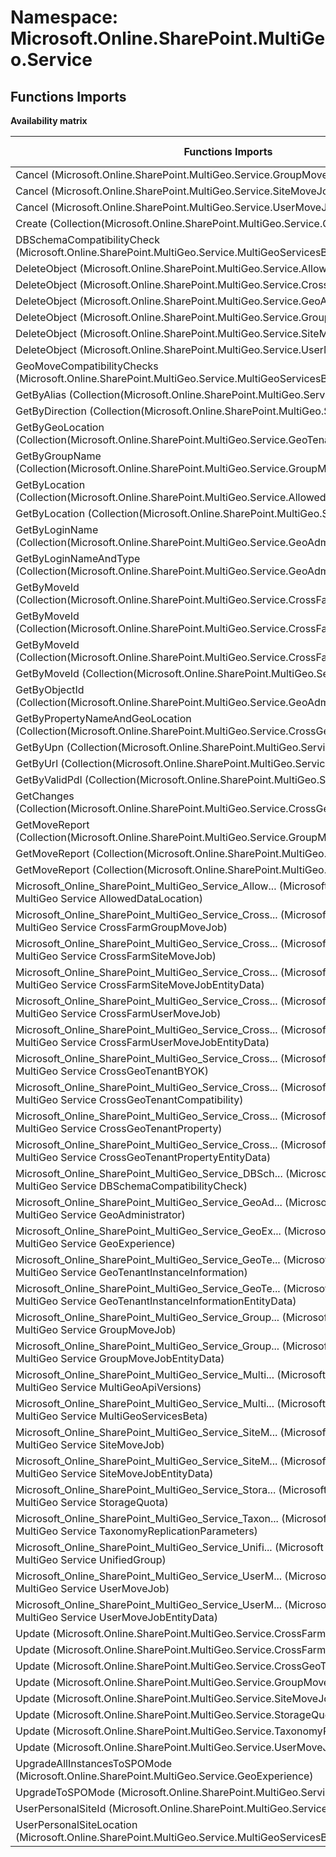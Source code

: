 # Namespace: Microsoft.Online.SharePoint.MultiGeo.Service

## Functions Imports

**Availability matrix**

Functions Imports | SPO | SP 2019 | SP 2016 | SP 2013
----------|-----|---------|---------|--------
Cancel (Microsoft.Online.SharePoint.MultiGeo.Service.GroupMoveJob) | ✔ | ✖ | ✖ | ✖
Cancel (Microsoft.Online.SharePoint.MultiGeo.Service.SiteMoveJob) | ✔ | ✖ | ✖ | ✖
Cancel (Microsoft.Online.SharePoint.MultiGeo.Service.UserMoveJob) | ✔ | ✖ | ✖ | ✖
Create (Collection(Microsoft.Online.SharePoint.MultiGeo.Service.GeoAdministrator)) | ✔ | ✖ | ✖ | ✖
DBSchemaCompatibilityCheck (Microsoft.Online.SharePoint.MultiGeo.Service.MultiGeoServicesBeta) | ✔ | ✖ | ✖ | ✖
DeleteObject (Microsoft.Online.SharePoint.MultiGeo.Service.AllowedDataLocation) | ✔ | ✖ | ✖ | ✖
DeleteObject (Microsoft.Online.SharePoint.MultiGeo.Service.CrossGeoTenantProperty) | ✔ | ✖ | ✖ | ✖
DeleteObject (Microsoft.Online.SharePoint.MultiGeo.Service.GeoAdministrator) | ✔ | ✖ | ✖ | ✖
DeleteObject (Microsoft.Online.SharePoint.MultiGeo.Service.GroupMoveJob) | ✔ | ✖ | ✖ | ✖
DeleteObject (Microsoft.Online.SharePoint.MultiGeo.Service.SiteMoveJob) | ✔ | ✖ | ✖ | ✖
DeleteObject (Microsoft.Online.SharePoint.MultiGeo.Service.UserMoveJob) | ✔ | ✖ | ✖ | ✖
GeoMoveCompatibilityChecks (Microsoft.Online.SharePoint.MultiGeo.Service.MultiGeoServicesBeta) | ✔ | ✖ | ✖ | ✖
GetByAlias (Collection(Microsoft.Online.SharePoint.MultiGeo.Service.UnifiedGroup)) | ✔ | ✖ | ✖ | ✖
GetByDirection (Collection(Microsoft.Online.SharePoint.MultiGeo.Service.UserMoveJob)) | ✔ | ✖ | ✖ | ✖
GetByGeoLocation (Collection(Microsoft.Online.SharePoint.MultiGeo.Service.GeoTenantInstanceInformation)) | ✔ | ✖ | ✖ | ✖
GetByGroupName (Collection(Microsoft.Online.SharePoint.MultiGeo.Service.GroupMoveJob)) | ✔ | ✖ | ✖ | ✖
GetByLocation (Collection(Microsoft.Online.SharePoint.MultiGeo.Service.AllowedDataLocation)) | ✔ | ✖ | ✖ | ✖
GetByLocation (Collection(Microsoft.Online.SharePoint.MultiGeo.Service.StorageQuota)) | ✔ | ✖ | ✖ | ✖
GetByLoginName (Collection(Microsoft.Online.SharePoint.MultiGeo.Service.GeoAdministrator)) | ✔ | ✖ | ✖ | ✖
GetByLoginNameAndType (Collection(Microsoft.Online.SharePoint.MultiGeo.Service.GeoAdministrator)) | ✔ | ✖ | ✖ | ✖
GetByMoveId (Collection(Microsoft.Online.SharePoint.MultiGeo.Service.CrossFarmGroupMoveJob)) | ✔ | ✖ | ✖ | ✖
GetByMoveId (Collection(Microsoft.Online.SharePoint.MultiGeo.Service.CrossFarmSiteMoveJob)) | ✔ | ✖ | ✖ | ✖
GetByMoveId (Collection(Microsoft.Online.SharePoint.MultiGeo.Service.CrossFarmUserMoveJob)) | ✔ | ✖ | ✖ | ✖
GetByMoveId (Collection(Microsoft.Online.SharePoint.MultiGeo.Service.UserMoveJob)) | ✔ | ✖ | ✖ | ✖
GetByObjectId (Collection(Microsoft.Online.SharePoint.MultiGeo.Service.GeoAdministrator)) | ✔ | ✖ | ✖ | ✖
GetByPropertyNameAndGeoLocation (Collection(Microsoft.Online.SharePoint.MultiGeo.Service.CrossGeoTenantProperty)) | ✔ | ✖ | ✖ | ✖
GetByUpn (Collection(Microsoft.Online.SharePoint.MultiGeo.Service.UserMoveJob)) | ✔ | ✖ | ✖ | ✖
GetByUrl (Collection(Microsoft.Online.SharePoint.MultiGeo.Service.SiteMoveJob)) | ✔ | ✖ | ✖ | ✖
GetByValidPdl (Collection(Microsoft.Online.SharePoint.MultiGeo.Service.UserMoveJob)) | ✔ | ✖ | ✖ | ✖
GetChanges (Collection(Microsoft.Online.SharePoint.MultiGeo.Service.CrossGeoTenantProperty)) | ✔ | ✖ | ✖ | ✖
GetMoveReport (Collection(Microsoft.Online.SharePoint.MultiGeo.Service.GroupMoveJob)) | ✔ | ✖ | ✖ | ✖
GetMoveReport (Collection(Microsoft.Online.SharePoint.MultiGeo.Service.SiteMoveJob)) | ✔ | ✖ | ✖ | ✖
GetMoveReport (Collection(Microsoft.Online.SharePoint.MultiGeo.Service.UserMoveJob)) | ✔ | ✖ | ✖ | ✖
<span title="Microsoft_Online_SharePoint_MultiGeo_Service_AllowedDataLocation">Microsoft_Online_SharePoint_MultiGeo_Service_Allow...</span> (Microsoft Online SharePoint MultiGeo Service AllowedDataLocation) | ✔ | ✖ | ✖ | ✖
<span title="Microsoft_Online_SharePoint_MultiGeo_Service_CrossFarmGroupMoveJob">Microsoft_Online_SharePoint_MultiGeo_Service_Cross...</span> (Microsoft Online SharePoint MultiGeo Service CrossFarmGroupMoveJob) | ✔ | ✖ | ✖ | ✖
<span title="Microsoft_Online_SharePoint_MultiGeo_Service_CrossFarmSiteMoveJob">Microsoft_Online_SharePoint_MultiGeo_Service_Cross...</span> (Microsoft Online SharePoint MultiGeo Service CrossFarmSiteMoveJob) | ✔ | ✖ | ✖ | ✖
<span title="Microsoft_Online_SharePoint_MultiGeo_Service_CrossFarmSiteMoveJobEntityData">Microsoft_Online_SharePoint_MultiGeo_Service_Cross...</span> (Microsoft Online SharePoint MultiGeo Service CrossFarmSiteMoveJobEntityData) | ✔ | ✖ | ✖ | ✖
<span title="Microsoft_Online_SharePoint_MultiGeo_Service_CrossFarmUserMoveJob">Microsoft_Online_SharePoint_MultiGeo_Service_Cross...</span> (Microsoft Online SharePoint MultiGeo Service CrossFarmUserMoveJob) | ✔ | ✖ | ✖ | ✖
<span title="Microsoft_Online_SharePoint_MultiGeo_Service_CrossFarmUserMoveJobEntityData">Microsoft_Online_SharePoint_MultiGeo_Service_Cross...</span> (Microsoft Online SharePoint MultiGeo Service CrossFarmUserMoveJobEntityData) | ✔ | ✖ | ✖ | ✖
<span title="Microsoft_Online_SharePoint_MultiGeo_Service_CrossGeoTenantBYOK">Microsoft_Online_SharePoint_MultiGeo_Service_Cross...</span> (Microsoft Online SharePoint MultiGeo Service CrossGeoTenantBYOK) | ✔ | ✖ | ✖ | ✖
<span title="Microsoft_Online_SharePoint_MultiGeo_Service_CrossGeoTenantCompatibility">Microsoft_Online_SharePoint_MultiGeo_Service_Cross...</span> (Microsoft Online SharePoint MultiGeo Service CrossGeoTenantCompatibility) | ✔ | ✖ | ✖ | ✖
<span title="Microsoft_Online_SharePoint_MultiGeo_Service_CrossGeoTenantProperty">Microsoft_Online_SharePoint_MultiGeo_Service_Cross...</span> (Microsoft Online SharePoint MultiGeo Service CrossGeoTenantProperty) | ✔ | ✖ | ✖ | ✖
<span title="Microsoft_Online_SharePoint_MultiGeo_Service_CrossGeoTenantPropertyEntityData">Microsoft_Online_SharePoint_MultiGeo_Service_Cross...</span> (Microsoft Online SharePoint MultiGeo Service CrossGeoTenantPropertyEntityData) | ✔ | ✖ | ✖ | ✖
<span title="Microsoft_Online_SharePoint_MultiGeo_Service_DBSchemaCompatibilityCheck">Microsoft_Online_SharePoint_MultiGeo_Service_DBSch...</span> (Microsoft Online SharePoint MultiGeo Service DBSchemaCompatibilityCheck) | ✔ | ✖ | ✖ | ✖
<span title="Microsoft_Online_SharePoint_MultiGeo_Service_GeoAdministrator">Microsoft_Online_SharePoint_MultiGeo_Service_GeoAd...</span> (Microsoft Online SharePoint MultiGeo Service GeoAdministrator) | ✔ | ✖ | ✖ | ✖
<span title="Microsoft_Online_SharePoint_MultiGeo_Service_GeoExperience">Microsoft_Online_SharePoint_MultiGeo_Service_GeoEx...</span> (Microsoft Online SharePoint MultiGeo Service GeoExperience) | ✔ | ✖ | ✖ | ✖
<span title="Microsoft_Online_SharePoint_MultiGeo_Service_GeoTenantInstanceInformation">Microsoft_Online_SharePoint_MultiGeo_Service_GeoTe...</span> (Microsoft Online SharePoint MultiGeo Service GeoTenantInstanceInformation) | ✔ | ✖ | ✖ | ✖
<span title="Microsoft_Online_SharePoint_MultiGeo_Service_GeoTenantInstanceInformationEntityData">Microsoft_Online_SharePoint_MultiGeo_Service_GeoTe...</span> (Microsoft Online SharePoint MultiGeo Service GeoTenantInstanceInformationEntityData) | ✔ | ✖ | ✖ | ✖
<span title="Microsoft_Online_SharePoint_MultiGeo_Service_GroupMoveJob">Microsoft_Online_SharePoint_MultiGeo_Service_Group...</span> (Microsoft Online SharePoint MultiGeo Service GroupMoveJob) | ✔ | ✖ | ✖ | ✖
<span title="Microsoft_Online_SharePoint_MultiGeo_Service_GroupMoveJobEntityData">Microsoft_Online_SharePoint_MultiGeo_Service_Group...</span> (Microsoft Online SharePoint MultiGeo Service GroupMoveJobEntityData) | ✔ | ✖ | ✖ | ✖
<span title="Microsoft_Online_SharePoint_MultiGeo_Service_MultiGeoApiVersions">Microsoft_Online_SharePoint_MultiGeo_Service_Multi...</span> (Microsoft Online SharePoint MultiGeo Service MultiGeoApiVersions) | ✔ | ✖ | ✖ | ✖
<span title="Microsoft_Online_SharePoint_MultiGeo_Service_MultiGeoServicesBeta">Microsoft_Online_SharePoint_MultiGeo_Service_Multi...</span> (Microsoft Online SharePoint MultiGeo Service MultiGeoServicesBeta) | ✔ | ✖ | ✖ | ✖
<span title="Microsoft_Online_SharePoint_MultiGeo_Service_SiteMoveJob">Microsoft_Online_SharePoint_MultiGeo_Service_SiteM...</span> (Microsoft Online SharePoint MultiGeo Service SiteMoveJob) | ✔ | ✖ | ✖ | ✖
<span title="Microsoft_Online_SharePoint_MultiGeo_Service_SiteMoveJobEntityData">Microsoft_Online_SharePoint_MultiGeo_Service_SiteM...</span> (Microsoft Online SharePoint MultiGeo Service SiteMoveJobEntityData) | ✔ | ✖ | ✖ | ✖
<span title="Microsoft_Online_SharePoint_MultiGeo_Service_StorageQuota">Microsoft_Online_SharePoint_MultiGeo_Service_Stora...</span> (Microsoft Online SharePoint MultiGeo Service StorageQuota) | ✔ | ✖ | ✖ | ✖
<span title="Microsoft_Online_SharePoint_MultiGeo_Service_TaxonomyReplicationParameters">Microsoft_Online_SharePoint_MultiGeo_Service_Taxon...</span> (Microsoft Online SharePoint MultiGeo Service TaxonomyReplicationParameters) | ✔ | ✖ | ✖ | ✖
<span title="Microsoft_Online_SharePoint_MultiGeo_Service_UnifiedGroup">Microsoft_Online_SharePoint_MultiGeo_Service_Unifi...</span> (Microsoft Online SharePoint MultiGeo Service UnifiedGroup) | ✔ | ✖ | ✖ | ✖
<span title="Microsoft_Online_SharePoint_MultiGeo_Service_UserMoveJob">Microsoft_Online_SharePoint_MultiGeo_Service_UserM...</span> (Microsoft Online SharePoint MultiGeo Service UserMoveJob) | ✔ | ✖ | ✖ | ✖
<span title="Microsoft_Online_SharePoint_MultiGeo_Service_UserMoveJobEntityData">Microsoft_Online_SharePoint_MultiGeo_Service_UserM...</span> (Microsoft Online SharePoint MultiGeo Service UserMoveJobEntityData) | ✔ | ✖ | ✖ | ✖
Update (Microsoft.Online.SharePoint.MultiGeo.Service.CrossFarmSiteMoveJob) | ✔ | ✖ | ✖ | ✖
Update (Microsoft.Online.SharePoint.MultiGeo.Service.CrossFarmUserMoveJob) | ✔ | ✖ | ✖ | ✖
Update (Microsoft.Online.SharePoint.MultiGeo.Service.CrossGeoTenantProperty) | ✔ | ✖ | ✖ | ✖
Update (Microsoft.Online.SharePoint.MultiGeo.Service.GroupMoveJob) | ✔ | ✖ | ✖ | ✖
Update (Microsoft.Online.SharePoint.MultiGeo.Service.SiteMoveJob) | ✔ | ✖ | ✖ | ✖
Update (Microsoft.Online.SharePoint.MultiGeo.Service.StorageQuota) | ✔ | ✖ | ✖ | ✖
Update (Microsoft.Online.SharePoint.MultiGeo.Service.TaxonomyReplicationParameters) | ✔ | ✖ | ✖ | ✖
Update (Microsoft.Online.SharePoint.MultiGeo.Service.UserMoveJob) | ✔ | ✖ | ✖ | ✖
UpgradeAllInstancesToSPOMode (Microsoft.Online.SharePoint.MultiGeo.Service.GeoExperience) | ✔ | ✖ | ✖ | ✖
UpgradeToSPOMode (Microsoft.Online.SharePoint.MultiGeo.Service.GeoExperience) | ✔ | ✖ | ✖ | ✖
UserPersonalSiteId (Microsoft.Online.SharePoint.MultiGeo.Service.MultiGeoServicesBeta) | ✔ | ✖ | ✖ | ✖
UserPersonalSiteLocation (Microsoft.Online.SharePoint.MultiGeo.Service.MultiGeoServicesBeta) | ✔ | ✖ | ✖ | ✖
